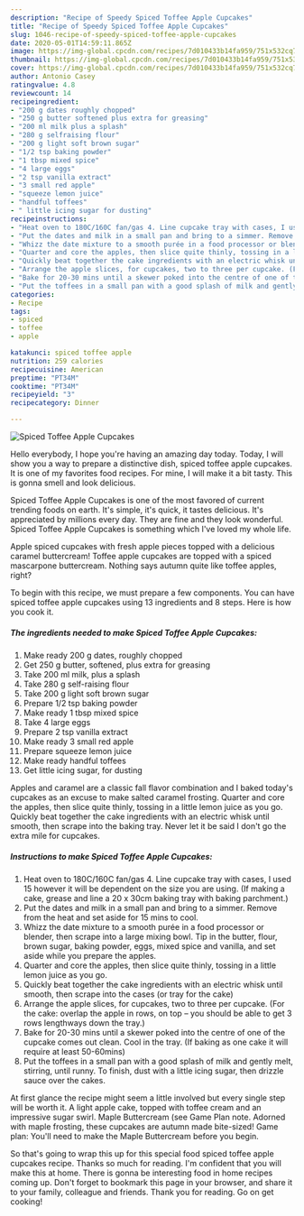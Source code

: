 ```yaml
---
description: "Recipe of Speedy Spiced Toffee Apple Cupcakes"
title: "Recipe of Speedy Spiced Toffee Apple Cupcakes"
slug: 1046-recipe-of-speedy-spiced-toffee-apple-cupcakes
date: 2020-05-01T14:59:11.865Z
image: https://img-global.cpcdn.com/recipes/7d010433b14fa959/751x532cq70/spiced-toffee-apple-cupcakes-recipe-main-photo.jpg
thumbnail: https://img-global.cpcdn.com/recipes/7d010433b14fa959/751x532cq70/spiced-toffee-apple-cupcakes-recipe-main-photo.jpg
cover: https://img-global.cpcdn.com/recipes/7d010433b14fa959/751x532cq70/spiced-toffee-apple-cupcakes-recipe-main-photo.jpg
author: Antonio Casey
ratingvalue: 4.8
reviewcount: 14
recipeingredient:
- "200 g dates roughly chopped"
- "250 g butter softened plus extra for greasing"
- "200 ml milk plus a splash"
- "280 g selfraising flour"
- "200 g light soft brown sugar"
- "1/2 tsp baking powder"
- "1 tbsp mixed spice"
- "4 large eggs"
- "2 tsp vanilla extract"
- "3 small red apple"
- "squeeze lemon juice"
- "handful toffees"
- " little icing sugar for dusting"
recipeinstructions:
- "Heat oven to 180C/160C fan/gas 4. Line cupcake tray with cases, I used 15 however it will be dependent on the size you are using. (If making a cake, grease and line a 20 x 30cm baking tray with baking parchment.)"
- "Put the dates and milk in a small pan and bring to a simmer. Remove from the heat and set aside for 15 mins to cool."
- "Whizz the date mixture to a smooth purée in a food processor or blender, then scrape into a large mixing bowl. Tip in the butter, flour, brown sugar, baking powder, eggs, mixed spice and vanilla, and set aside while you prepare the apples."
- "Quarter and core the apples, then slice quite thinly, tossing in a little lemon juice as you go."
- "Quickly beat together the cake ingredients with an electric whisk until smooth, then scrape into the cases (or tray for the cake)"
- "Arrange the apple slices, for cupcakes, two to three per cupcake. (For the cake: overlap the apple in rows, on top – you should be able to get 3 rows lengthways down the tray.)"
- "Bake for 20-30 mins until a skewer poked into the centre of one of the cupcake comes out clean. Cool in the tray. (If baking as one cake it will require at least 50-60mins)"
- "Put the toffees in a small pan with a good splash of milk and gently melt, stirring, until runny. To finish, dust with a little icing sugar, then drizzle sauce over the cakes."
categories:
- Recipe
tags:
- spiced
- toffee
- apple

katakunci: spiced toffee apple 
nutrition: 259 calories
recipecuisine: American
preptime: "PT34M"
cooktime: "PT34M"
recipeyield: "3"
recipecategory: Dinner

---
```



![Spiced Toffee Apple Cupcakes](https://img-global.cpcdn.com/recipes/7d010433b14fa959/751x532cq70/spiced-toffee-apple-cupcakes-recipe-main-photo.jpg)

Hello everybody, I hope you're having an amazing day today. Today, I will show you a way to prepare a distinctive dish, spiced toffee apple cupcakes. It is one of my favorites food recipes. For mine, I will make it a bit tasty. This is gonna smell and look delicious.

Spiced Toffee Apple Cupcakes is one of the most favored of current trending foods on earth. It's simple, it's quick, it tastes delicious. It's appreciated by millions every day. They are fine and they look wonderful. Spiced Toffee Apple Cupcakes is something which I've loved my whole life.

Apple spiced cupcakes with fresh apple pieces topped with a delicious caramel buttercream! Toffee apple cupcakes are topped with a spiced mascarpone buttercream. Nothing says autumn quite like toffee apples, right?


To begin with this recipe, we must prepare a few components. You can have spiced toffee apple cupcakes using 13 ingredients and 8 steps. Here is how you cook it.

<!--inarticleads1-->

##### The ingredients needed to make Spiced Toffee Apple Cupcakes:

1. Make ready 200 g dates, roughly chopped
1. Get 250 g butter, softened, plus extra for greasing
1. Take 200 ml milk, plus a splash
1. Take 280 g self-raising flour
1. Take 200 g light soft brown sugar
1. Prepare 1/2 tsp baking powder
1. Make ready 1 tbsp mixed spice
1. Take 4 large eggs
1. Prepare 2 tsp vanilla extract
1. Make ready 3 small red apple
1. Prepare squeeze lemon juice
1. Make ready handful toffees
1. Get  little icing sugar, for dusting


Apples and caramel are a classic fall flavor combination and I baked today&#39;s cupcakes as an excuse to make salted caramel frosting. Quarter and core the apples, then slice quite thinly, tossing in a little lemon juice as you go. Quickly beat together the cake ingredients with an electric whisk until smooth, then scrape into the baking tray. Never let it be said I don&#39;t go the extra mile for cupcakes. 

<!--inarticleads2-->

##### Instructions to make Spiced Toffee Apple Cupcakes:

1. Heat oven to 180C/160C fan/gas 4. Line cupcake tray with cases, I used 15 however it will be dependent on the size you are using. (If making a cake, grease and line a 20 x 30cm baking tray with baking parchment.)
1. Put the dates and milk in a small pan and bring to a simmer. Remove from the heat and set aside for 15 mins to cool.
1. Whizz the date mixture to a smooth purée in a food processor or blender, then scrape into a large mixing bowl. Tip in the butter, flour, brown sugar, baking powder, eggs, mixed spice and vanilla, and set aside while you prepare the apples.
1. Quarter and core the apples, then slice quite thinly, tossing in a little lemon juice as you go.
1. Quickly beat together the cake ingredients with an electric whisk until smooth, then scrape into the cases (or tray for the cake)
1. Arrange the apple slices, for cupcakes, two to three per cupcake. (For the cake: overlap the apple in rows, on top – you should be able to get 3 rows lengthways down the tray.)
1. Bake for 20-30 mins until a skewer poked into the centre of one of the cupcake comes out clean. Cool in the tray. (If baking as one cake it will require at least 50-60mins)
1. Put the toffees in a small pan with a good splash of milk and gently melt, stirring, until runny. To finish, dust with a little icing sugar, then drizzle sauce over the cakes.


At first glance the recipe might seem a little involved but every single step will be worth it. A light apple cake, topped with toffee cream and an impressive sugar swirl. Maple Buttercream (see Game Plan note. Adorned with maple frosting, these cupcakes are autumn made bite-sized! Game plan: You&#39;ll need to make the Maple Buttercream before you begin. 

So that's going to wrap this up for this special food spiced toffee apple cupcakes recipe. Thanks so much for reading. I'm confident that you will make this at home. There is gonna be interesting food in home recipes coming up. Don't forget to bookmark this page in your browser, and share it to your family, colleague and friends. Thank you for reading. Go on get cooking!
